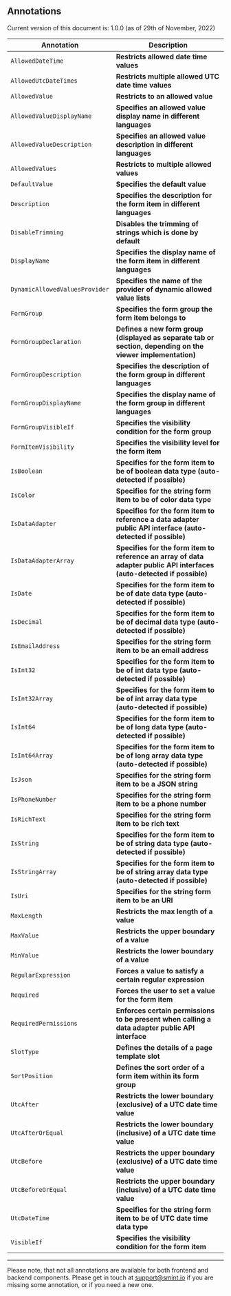 Annotations
-----------

Current version of this document is: 1.0.0 (as of 29th of November, 2022)

| Annotation                         | Description                                                                                                                    |
|------------------------------------|--------------------------------------------------------------------------------------------------------------------------------|
| `AllowedDateTime`                  | **Restricts allowed date time values**                                                                                         |
| `AllowedUtcDateTimes`              | **Restricts multiple allowed UTC date time values**                                                                            |
| `AllowedValue`                     | **Restricts to an allowed value**                                                                                              |
| `AllowedValueDisplayName`          | **Specifies an allowed value display name in different languages**                                                             |
| `AllowedValueDescription`          | **Specifies an allowed value description in different languages**                                                              |
| `AllowedValues`                    | **Restricts to multiple allowed values**                                                                                       |
| `DefaultValue`                     | **Specifies the default value**                                                                                                |
| `Description`                      | **Specifies the description for the form item in different languages**                                                         |
| `DisableTrimming`                  | **Disables the trimming of strings which is done by default**                                                                  |
| `DisplayName`                      | **Specifies the display name of the form item in different languages**                                                         |
| `DynamicAllowedValuesProvider`     | **Specifies the name of the provider of dynamic allowed value lists**                                                          |
| `FormGroup`                        | **Specifies the form group the form item belongs to**                                                                          |
| `FormGroupDeclaration`             | **Defines a new form group (displayed as separate tab or section, depending on the viewer implementation)**                    |
| `FormGroupDescription`             | **Specifies the description of the form group in different languages**                                                         |
| `FormGroupDisplayName`             | **Specifies the display name of the form group in different languages**                                                        |
| `FormGroupVisibleIf`               | **Specifies the visibility condition for the form group**                                                                      |
| `FormItemVisibility`               | **Specifies the visibility level for the form item**                                                                           |
| `IsBoolean`                        | **Specifies for the form item to be of boolean data type (auto-detected if possible)**                                         |
| `IsColor`                          | **Specifies for the string form item to be of color data type**                                                                |
| `IsDataAdapter`                    | **Specifies for the form item to reference a data adapter public API interface (auto-detected if possible)**                   |
| `IsDataAdapterArray`               | **Specifies for the form item to reference an array of  data adapter public API interfaces (auto-detected if possible)**       |
| `IsDate`                           | **Specifies for the form item to be of date data type (auto-detected if possible)**                                            |
| `IsDecimal`                        | **Specifies for the form item to be of decimal data type (auto-detected if possible)**                                         |
| `IsEmailAddress`                   | **Specifies for the string form item to be an email address**                                                                  |
| `IsInt32`                          | **Specifies for the form item to be of int data type (auto-detected if possible)**                                             |
| `IsInt32Array`                     | **Specifies for the form item to be of int array data type (auto-detected if possible)**                                       |
| `IsInt64`                          | **Specifies for the form item to be of long data type (auto-detected if possible)**                                            |
| `IsInt64Array`                     | **Specifies for the form item to be of long array data type (auto-detected if possible)**                                      |
| `IsJson`                           | **Specifies for the string form item to be a JSON string**                                                                     |
| `IsPhoneNumber`                    | **Specifies for the string form item to be a phone number**                                                                    |
| `IsRichText`                       | **Specifies for the string form item to be rich text**                                                                         |
| `IsString`                         | **Specifies for the form item to be of string data type (auto-detected if possible)**                                          |
| `IsStringArray`                    | **Specifies for the form item to be of string array data type (auto-detected if possible)**                                    |
| `IsUri`                            | **Specifies for the string form item to be an URI**                                                                            |
| `MaxLength`                        | **Restricts the max length of a value**                                                                                        |
| `MaxValue`                         | **Restricts the upper boundary of a value**                                                                                    |
| `MinValue`                         | **Restricts the lower boundary of a value**                                                                                    |
| `RegularExpression`                | **Forces a value to satisfy a certain regular expression**                                                                     |
| `Required`                         | **Forces the user to set a value for the form item**                                                                           |
| `RequiredPermissions`              | **Enforces certain permissions to be present when calling a data adapter public API interface**                                |
| `SlotType`                         | **Defines the details of a page template slot**                                                                                |
| `SortPosition`                     | **Defines the sort order of a form item within its form group**                                                                |
| `UtcAfter`                         | **Restricts the lower boundary (exclusive) of a UTC date time value**                                                          |
| `UtcAfterOrEqual`                  | **Restricts the lower boundary (inclusive) of a UTC date time value**                                                          |
| `UtcBefore`                        | **Restricts the upper boundary (exclusive) of a UTC date time value**                                                          |
| `UtcBeforeOrEqual`                 | **Restricts the upper boundary (inclusive) of a UTC date time value**                                                          |
| `UtcDateTime`                      | **Specifies for the string form item to be of UTC date time data type**                                                        |
| `VisibleIf`                        | **Specifies the visibility condition for the form item**                                                                       |
---

Please note, that not all annotations are available for both frontend and backend components. 
Please get in touch at [support@smint.io](mailto:support@smint.io) if you are missing some annotation, or if you need a new one.